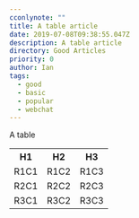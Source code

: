 ```yaml
---
cconlynote: ""
title: A table article
date: 2019-07-08T09:38:55.047Z
description: A table article
directory: Good Articles
priority: 0
author: Ian
tags:
  - good
  - basic
  - popular
  - webchat
---
```

A table

<table>
  <tr>
    <th>H1</th>
    <th>H2</th>
    <th>H3</th>
  </tr> <tr>
    <td>R1C1</td>
    <td>R1C2</td>
    <td>R1C3</td>
  </tr>
  <tr>
    <td>R2C1</td>
    <td>R2C2</td>
    <td>R2C3</td>
  </tr>
  <tr>
    <td>R3C1</td>
    <td>R3C2</td>
    <td>R3C3</td>
  </tr>
</table>
